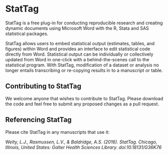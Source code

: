 # StatTag
StatTag is a free plug-in for conducting reproducible research and creating dynamic documents using Microsoft Word with the 
R, Stata and SAS statistical packages.

StatTag allows users to embed statistical output (estimates, tables, and figures) within Word and provides an interface to 
edit statistical code directly from Word. Statistical output can be individually or collectively updated from Word in one-click 
with a behind-the-scenes call to the statistical program. With StatTag, modification of a dataset or analysis no longer entails 
transcribing or re-copying results in to a manuscript or table. 

## Contributing to StatTag
We welcome anyone that wishes to contribute to StatTag.  Please download the code and feel free to submit any proposed changes as a pull request.

## Referencing StatTag
Please cite StatTag in any manuscripts that use it:

*Welty, L.J., Rasmussen, L.V., & Baldridge, A.S. (2016). StatTag. Chicago, Illinois, United States: Galter Health Sciences Library. doi:10.18131/G36K76*
